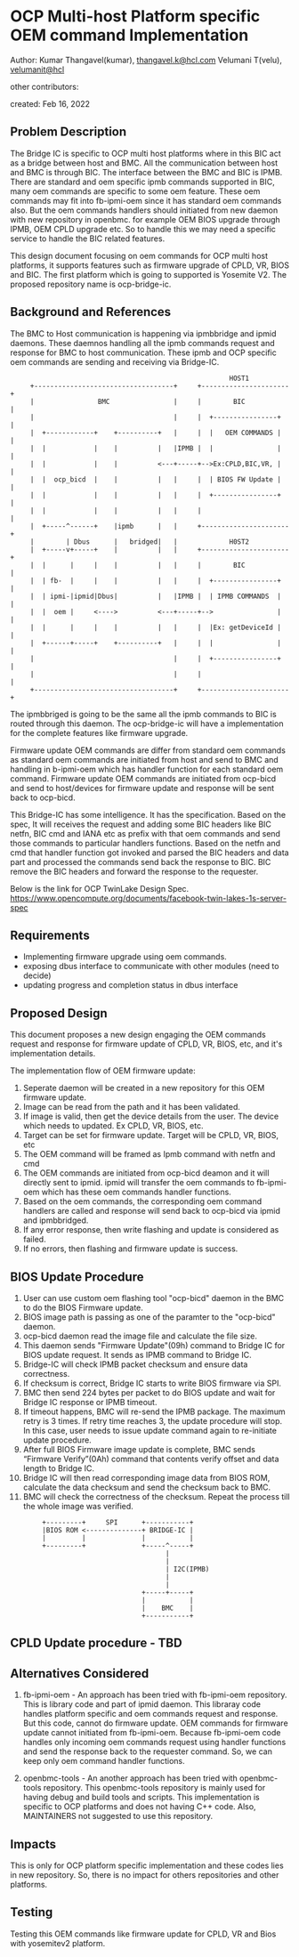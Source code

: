 # OCP Multi-host Platform specific OEM command Implementation

Author:
   Kumar Thangavel(kumar), [thangavel.k@hcl.com](mailto:thangavel.k@hcl.com)
   Velumani T(velu),  [velumanit@hcl](mailto:velumanit@hcl.com)

other contributors:

created:
    Feb 16, 2022

## Problem Description

The Bridge IC is specific to OCP multi host platforms where in this BIC act as
a bridge between host and BMC. All the communication between host and BMC is
through BIC. The interface between the BMC and BIC is IPMB. There are standard
and oem specific ipmb commands supported in BIC, many oem commands are specific
to some oem feature. These oem commands may fit into fb-ipmi-oem since it has 
standard oem commands also. But the oem commands handlers should initiated from
new daemon with new repository in openbmc. for example OEM BIOS upgrade through
IPMB, OEM CPLD upgrade etc. So to handle this we may need a specific service to
handle the BIC related features.

This design document focusing on oem commands for OCP multi host platforms, it
supports features such as firmware upgrade of CPLD, VR, BIOS and BIC. The first
platform which is going to supported is Yosemite V2. The proposed repository
name is ocp-bridge-ic.

## Background and References

The BMC to Host communication is happening via ipmbbridge and ipmid daemons.
These daemnos handling all the ipmb commands request and response for BMC to
host communication. These ipmb and OCP specific oem commands are sending and
receiving via Bridge-IC.

```
                                                       HOST1
     +-----------------------------------+     +----------------------+
     |                BMC                |     |        BIC           |
     |                                   |     |  +----------------+  |
     |  +------------+    +----------+   |     |  |   OEM COMMANDS |  |
     |  |            |    |          |   |IPMB |  |                |  |
     |  |            |    |          <---+-----+-->Ex:CPLD,BIC,VR, |  |
     |  |  ocp_bicd  |    |          |   |     |  | BIOS FW Update |  |
     |  |            |    |          |   |     |  +----------------+  |
     |  |            |    |          |   |     |                      |
     |  +-----^------+    |ipmb      |   |     +----------------------+
     |        | Dbus      |   bridged|   |             H0ST2
     |  +-----v+-----+    |          |   |     +----------------------+
     |  |      |     |    |          |   |     |        BIC           |
     |  | fb-  |     |    |          |   |     |  +----------------+  |
     |  | ipmi-|ipmid|Dbus|          |   |IPMB |  | IPMB COMMANDS  |  |
     |  |  oem |     <---->          <---+-----+-->                |  |
     |  |      |     |    |          |   |     |  |Ex: getDeviceId |  |
     |  +------+-----+    +----------+   |     |  |                |  |
     |                                   |     |  +----------------+  |
     |                                   |     |                      |
     +-----------------------------------+     +----------------------+

```
                                              
The ipmbbriged is going to be the same all the ipmb commands to BIC is routed
through this daemon. The ocp-bridge-ic will have a implementation for the
complete features like firmware upgrade.

Firmware update OEM commands are differ from standard oem commands as standard
oem commands are initiated from host and send to BMC and handling in
b-ipmi-oem which has handler function for each standard oem command. Firmware
update OEM commands are initiated from ocp-bicd and send to host/devices for
firmware update and response will be sent back to ocp-bicd.

This Bridge-IC has some intelligence. It has the specification. Based on the
spec, It will receives the request and adding some BIC headers like BIC netfn,
BIC cmd and IANA etc as prefix with that oem commands and send those commands
to particular handlers functions. Based on the netfn and cmd that handler
function got invoked and parsed the BIC headers and data part and processed
the commands send back the response to BIC. BIC remove the BIC headers and
forward the response to the requester.

Below is the link for OCP TwinLake Design Spec.
https://www.opencompute.org/documents/facebook-twin-lakes-1s-server-spec
## Requirements

* Implementing firmware upgrade using oem commands.
* exposing dbus interface to communicate with other modules (need to decide)
* updating progress and completion status in dbus interface

## Proposed Design

This document proposes a new design engaging the OEM commands request and
response for firmware update of CPLD, VR, BIOS, etc, and it's implementation
details.

The implementation flow of OEM firmware update:

1) Seperate daemon will be created in a new repository for this OEM firmware
update.
2) Image can be read from the path and it has been validated.
3) If image is valid, then get the device details from the user. The device
which needs to updated. Ex CPLD, VR, BIOS, etc.
4) Target can be set for firmware update. Target will be CPLD, VR, BIOS, etc
5) The OEM command will be framed as Ipmb command with netfn and cmd
6) The OEM commands are initiated from ocp-bicd deamon and it will directly
sent to ipmid. ipmid will transfer the oem commands to fb-ipmi-oem which has
these oem commands handler functions.
7) Based on the oem commands, the corresponding oem command handlers are
called and response will send back to ocp-bicd via ipmid and ipmbbridged.
8) If any error response, then write flashing and update is considered as
failed.
9) If no errors, then flashing and firmware update is success.

## BIOS Update Procedure

1) User can use custom oem flashing tool "ocp-bicd" daemon in the BMC to do the
   BIOS Firmware update.
2) BIOS image path is passing as one of the paramter to the "ocp-bicd" daemon.
3) ocp-bicd daemon read the image file and calculate the file size.
4) This daemon sends "Firmware Update"(09h) command to Bridge IC for BIOS update
   request. It sends as IPMB command to Bridge IC.
5) Bridge-IC will check IPMB packet checksum and ensure data correctness.
6) If checksum is correct, Bridge IC starts to write BIOS firmware via SPI.
7) BMC then send 224 bytes per packet to do BIOS update and wait for Bridge IC
   response or IPMB timeout.
8) If timeout happens, BMC will re-send the IPMB package. The maximum retry is
   3 times. If retry time reaches 3, the update procedure will stop. In this
   case, user needs to issue update command again to re-initiate update
   procedure.
9) After full BIOS Firmware image update is complete, BMC sends
   “Firmware Verify”(0Ah) command that contents verify offset and data length
   to Bridge IC.
10) Bridge IC will then read corresponding image data from BIOS ROM, calculate
    the data checksum and send the checksum back to BMC.
11) BMC will check the correctness of the checksum. Repeat the process till the
    whole image was verified.

```
        +---------+     SPI      +-----------+
        |BIOS ROM <--------------+ BRIDGE-IC |
        |         |              |           |
        +---------+              +-----^-----+
                                       |
                                       |
                                       | I2C(IPMB)
                                       |
                                       |
                                 +-----+-----+
                                 |           |
                                 |    BMC    |
                                 +-----------+
```

## CPLD  Update procedure - TBD


## Alternatives Considered

1) fb-ipmi-oem - An approach has been tried with fb-ipmi-oem repository. This
   is library code and part of ipmid daemon. This libraray code handles platform
   specific and oem commands request and response. But this code, cannot do
   firmware update. OEM commands for firmware update cannot initiated from
   fb-ipmi-oem. Because fb-ipmi-oem code handles only incoming oem commands
   request using handler functions and send the response back to the requester
   command. So, we can keep only oem command handler functions.

2) openbmc-tools - An another approach has been tried with openbmc-tools
   repository. This openbmc-tools repository is mainly used for having debug
   and build tools and scripts. This implementation is specific to OCP
   platforms and does not having C++ code. Also, MAINTAINERS not suggested to
   use this repository.

## Impacts

This is only for OCP platform specific implementation and these codes lies in
new repository. So, there is no impact for others repositories and other
platforms.

## Testing

Testing this OEM commands like firmware update for CPLD, VR and Bios with yosemitev2
platform.

